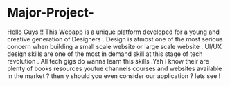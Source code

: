 # Major-Project-


Hello Guys !! This Webapp is a unique platform developed for a young and creative generation of Designers . Design is atmost one of the most serious concern when building a small scale website or large scale website . UI/UX design skills are one of the most in demand skill at this stage of tech revolution . All tech gigs do wanna learn this skills .Yah i know their are plenty of books resources youtue channels courses and websites available in the market ? then y should you even consider our application ? lets see !


